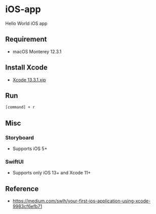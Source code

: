 # iOS-app
Hello World iOS app

## Requirement
- macOS Monterey 12.3.1

## Install Xcode
- [Xcode 13.3.1.xip](https://developer.apple.com/download/all/?q=Xcode)

## Run
```sh
[command] + r
```

## Misc
### Storyboard
- Supports iOS 5+

### SwiftUI
- Supports only iOS 13+ and Xcode 11+

## Reference
- https://medium.com/swlh/your-first-ios-application-using-xcode-9983cf6efb71
